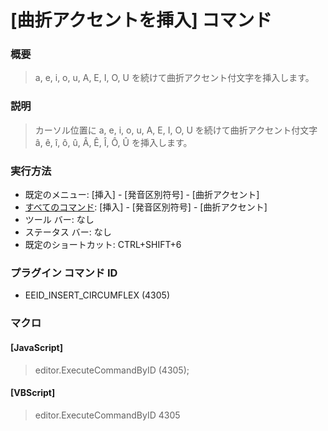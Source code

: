 # \[曲折アクセントを挿入\] コマンド

### 概要

> a, e, i, o, u, A, E, I, O, U を続けて曲折アクセント付文字を挿入します。

### 説明

> カーソル位置に a, e, i, o, u, A, E, I, O, U を続けて曲折アクセント付文字 â, ê, î, ô, û, Â, Ê, Î,
> Ô, Û を挿入します。

### 実行方法

- 既定のメニュー: \[挿入\] \- \[発音区別符号\] \- \[曲折アクセント\]
- [すべてのコマンド](../../glossary/allcommands): \[挿入\] \- \[発音区別符号\] \- \[曲折アクセント\]
- ツール バー: なし
- ステータス バー: なし
- 既定のショートカット: CTRL+SHIFT+6

### プラグイン コマンド ID

- EEID\_INSERT\_CIRCUMFLEX (4305)

### マクロ

#### \[JavaScript\]

> editor.ExecuteCommandByID (4305);

#### \[VBScript\]

> editor.ExecuteCommandByID 4305